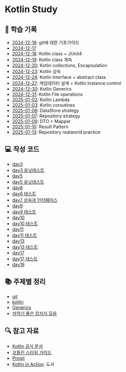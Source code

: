 # Kotlin Study

## 📝 학습 기록

- [2024-12-16](./docs/daily/2024-12-16.md): git에 대한 기초가이드
- [2024-12-17](./docs/daily/2024-12-17.md)
- [2024-12-18](./docs/daily/2024-12-18.md): Kotlin class + JUnit4
- [2024-12-19](./docs/daily/2024-12-19.md): Kotlin class 계속
- [2024-12-20](./docs/daily/2024-12-20.md): Kotlin collections, Encapsulation
- [2024-12-23](./docs/daily/2024-12-23.md): Kotlin 상속
- [2024-12-24](./docs/daily/2024-12-24.md): Kotlin Interface + abstract class
- [2024-12-27](./docs/daily/2024-12-27.md): 게임데이터 설계 + Kotlin Instance control
- [2024-12-30](./docs/daily/2024-12-30.md): Kotlin Generics
- [2024-12-31](./docs/daily/2024-12-31.md): Kotlin File operations
- [2025-01-02](./docs/daily/2025-01-02.md): Kotlin Lambda
- [2025-01-03](./docs/daily/2025-01-03.md): Kotlin coroutines
- [2025-01-06](./docs/daily/2025-01-06.md): DataStore strategy
- [2025-01-07](./docs/daily/2025-01-07.md): Repository strategy
- [2025-01-09](./docs/daily/2025-01-09.md): DTO + Mapper
- [2025-01-10](./docs/daily/2025-01-10): Result Pattern
- [2025-01-13](./docs/daily/2025-01-13.md): Repository realworld practice

## 💻 작성 코드

- [day3](./src/main/kotlin/day3)
- [day3 유닛테스트](./src/test/kotlin/day3)
- [day5](./src/main/kotlin/day5)
- [day5 유닛테스트](./src/test/kotlin/day5)
- [day6](./src/main/kotlin/day6)
- [day6 테스트](./src/test/kotlin/day6)
- [day7 상속과 인터페이스](./src/main/kotlin/day7)
- [day9](./src/main/kotlin/day9)
- [day9 테스트](./src/test/kotlin/day9)
- [day10](./src/main/kotlin/day10)
- [day10 테스트](./src/test/kotlin/day10)
- [day11](./src/main/kotlin/day11)
- [day11 테스트](./src/test/kotlin/day11)
- [day13](./src/main/kotlin/day13)
- [day13 테스트](./src/test/kotlin/day13)
- [day17](./src/main/kotlin/day17)
- [day17 테스트](./src/test/kotlin/day17)
- [day19](./src/main/kotlin/day19)

## 📚 주제별 정리

- [git](./docs/topics/git.md)
- [kotlin](./docs/topics/kotlin_basic.md)
- [Generics](./docs/topics/generics.md)
- [까먹기 좋은 잡지식 모음](./docs/topics/miscellneous_details_I_may_forget.md)

## 🔍 참고 자료

- [Kotlin 공식 문서](https://kotlinlang.org/docs/home.html)
- [코틀린 스타일 가이드](https://kotlinlang.org/docs/coding-conventions.html)
- [Progit](https://git-scm.com/book/en/v2)
- [Kotlin in Action](https://www.yes24.com/product/goods/55148593): 도서

